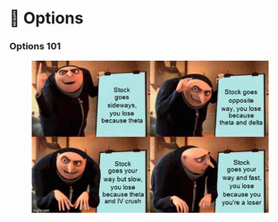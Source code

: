 # 🤑 Options





### Options 101

<figure><img src="../../.gitbook/assets/image (11) (2).png" alt=""><figcaption></figcaption></figure>
